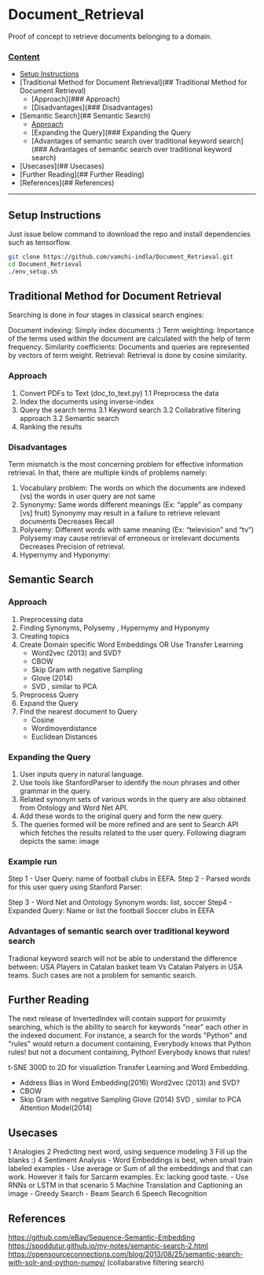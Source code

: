 # Document_Retrieval

Proof of concept to retrieve documents belonging to a domain.




### [Content](#content)

* [Setup Instructions](#setup-instructions)
* [Traditional Method for Document Retrieval](## Traditional Method for Document Retrieval)
    * [Approach](### Approach)
    * [Disadvantages](### Disadvantages)
*  [Semantic Search](## Semantic Search)
    * [Approach](###Approach)
    * [Expanding the Query](###  Expanding the Query
    * [Advantages of semantic search over traditional keyword search](### Advantages of semantic search over traditional keyword search)
*  [Usecases](## Usecases)
*  [Further Reading](## Further Reading)
*  [References](## References)

---
## Setup Instructions

 Just issue below command to download the repo and install dependencies such as tensorflow.
```bash
git clone https://github.com/vamshi-indla/Document_Retrieval.git
cd Document_Retrieval
./env_setup.sh
```
## Traditional Method for Document Retrieval
Searching is done in four stages in classical search engines:

Document indexing: Simply index documents :)
Term weighting: Importance of the terms used within the document are calculated with the help of term frequency.
Similarity coefficients: Documents and queries are represented by vectors of term weight.
Retrieval: Retrieval is done by cosine similarity.

### Approach
1. Convert PDFs to Text (doc_to_text.py)
  1.1 Preprocess the data
2. Index the documents using inverse-index
3. Query the search terms
  3.1 Keyword search
  3.2 Collabrative filtering approach
  3.2 Semantic search
 4. Ranking the results

### Disadvantages
Term mismatch is the most concerning problem for effective information retrieval. In that, there are multiple kinds of problems namely:

1. Vocabulary problem:
The words on which the documents are indexed (vs) the words in user query are not same
2. Synonymy:
Same words different meanings (Ex: “apple” as company [vs] fruit)
Synonymy may result in a failure to retrieve relevant documents
Decreases Recall
3. Polysemy:
Different words with same meaning (Ex: “television” and “tv”)
Polysemy may cause retrieval of erroneous or irrelevant documents
Decreases Precision of retrieval.
4. Hypernymy and Hyponymy:


## Semantic Search
 
### Approach
1. Preprocessing data
2. Finding Synonyms, Polysemy , Hypernymy and Hyponymy
3. Creating topics
4. Create Domain specific Word Embeddings OR Use Transfer Learning
   - Word2vec (2013) and SVD?
   - CBOW
   - Skip Gram with negative Sampling
   - Glove (2014)
   - SVD , similar to PCA
5. Preprocess Query
6. Expand the Query
7. Find the nearest document to Query
    - Cosine 
    - Wordmoverdistance
    - Euclidean Distances
 

###  Expanding the Query
1. User inputs query in natural language.
2. Use tools like StanfordParser to identify the noun phrases and other grammar in the query.
3. Related synonym sets of various words in the query are also obtained from Ontology and Word Net API.
4. Add these words to the original query and form the new query.
5. The queries formed will be more refined and are sent to Search API which fetches the results related to the user query. Following diagram depicts the same: image

### Example run
Step 1 - User Query: name of football clubs in EEFA.
Step 2 - Parsed words for this user query using Stanford Parser: 

Step 3 - Word Net and Ontology Synonym words: list, soccer
Step4 - Expanded Query: Name or list the football Soccer clubs in EEFA

### Advantages of semantic search over traditional keyword search
Tradional keyword search will not be able to understand the difference between: USA Players in Catalan basket team Vs Catalan Palyers in USA teams. Such cases are not a problem for semantic search.

## Further Reading
 
The next release of InvertedIndex will contain support for proximity searching, which is the ability to search for keywords "near" each other in the indexed document. For instance, a search for the words "Python" and "rules" would return a document containing,
Everybody knows that Python rules!
but not a document containing,
Python! Everybody knows that rules!

t-SNE 300D to 2D for visualiztion
Transfer Learning and Word Embedding.
 - Address Bias in Word Embedding(2016)
Word2vec (2013) and SVD?
- CBOW
- Skip Gram with negative Sampling
Glove (2014)
SVD , similar to PCA
Attention Model(2014)

## Usecases
1 Analogies
2 Predicting next word, using sequence modeling
3 Fill up the blanks :)
4 Sentiment Analysis
    - Word Embeddings is best, when small train labeled examples
    - Use average or Sum of all the embeddings and that can work. However it fails for Sarcarm examples. Ex: lacking good taste.
    - Use RNNs or LSTM in that scenario
5  Machine Translation and Captioning an image
    - Greedy Search
    - Beam Search 
6 Speech Recognition
    
## References
https://github.com/eBay/Sequence-Semantic-Embedding
https://spoddutur.github.io/my-notes/semantic-search-2.html
https://opensourceconnections.com/blog/2013/08/25/semantic-search-with-solr-and-python-numpy/ (collabarative filtering search)
